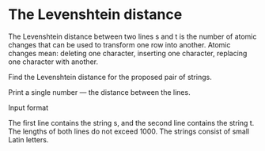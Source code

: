 # The Levenshtein distance

The Levenshtein distance between two lines s and
t is the number of atomic changes that can be used to transform one row into another. Atomic changes mean: deleting one character, inserting one character, replacing one character with another.

Find the Levenshtein distance for the proposed pair of strings.

Print a single number — the distance between the lines.

Input format

The first line contains the string s, and the second line contains the string t. The lengths of both lines do not exceed 1000. The strings consist of small Latin letters.